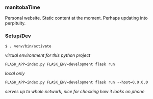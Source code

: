 ### manitobaTime
Personal website. Static content at the moment. Perhaps updating into perpituity. 

### Setup/Dev

```
$ . venv/bin/activate  
```
*virtual environment for this python project*


```
FLASK_APP=index.py FLASK_ENV=development flask run  
```
*local only*


```
FLASK_APP=index.py FLASK_ENV=development flask run --host=0.0.0.0 
```
*serves up to whole network, nice for checking how it looks on phone*

